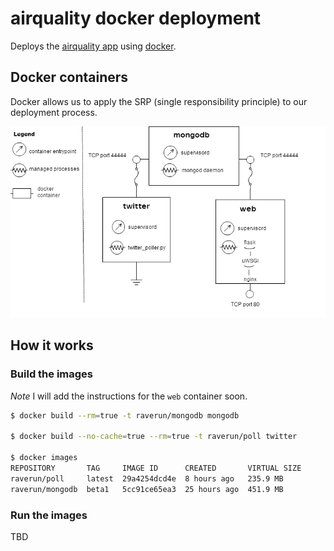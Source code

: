 # airquality docker deployment

Deploys the [airquality app](https://github.com/javouhey/airquality) using [docker](https://www.docker.io/).

## Docker containers

Docker allows us to apply the SRP (single responsibility principle) to our deployment process.

<img src="airquality-docker-logo.png" width="650" alt="docker containers"/>

## How it works

### Build the images

*Note* I will add the instructions for the `web` container soon.

```sh
$ docker build --rm=true -t raverun/mongodb mongodb

$ docker build --no-cache=true --rm=true -t raverun/poll twitter

$ docker images
REPOSITORY       TAG     IMAGE ID      CREATED       VIRTUAL SIZE
raverun/poll     latest  29a4254dcd4e  8 hours ago   235.9 MB
raverun/mongodb  beta1   5cc91ce65ea3  25 hours ago  451.9 MB
```

### Run the images

TBD
